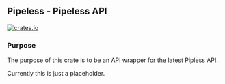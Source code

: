 ## Pipeless - Pipeless API

[![crates.io](https://meritbadge.herokuapp.com/pipeless)](https://crates.io/crates/pipeless)

### Purpose

The purpose of this crate is to be an API wrapper for the latest Pipless API.

Currently this is just a placeholder.

